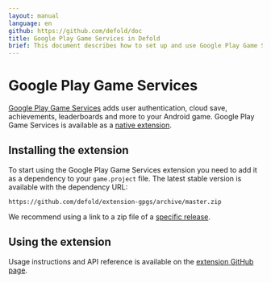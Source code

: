 ```yaml
---
layout: manual
language: en
github: https://github.com/defold/doc
title: Google Play Game Services in Defold
brief: This document describes how to set up and use Google Play Game Services
---
```


# Google Play Game Services

[Google Play Game Services](https://developers.google.com/games/services) adds user authentication, cloud save, achievements, leaderboards and more to your Android game. Google Play Game Services is available as a [native extension](/manuals/extensions/).

## Installing the extension

To start using the Google Play Game Services extension you need to add it as a dependency to your `game.project` file. The latest stable version is available with the dependency URL:
```
https://github.com/defold/extension-gpgs/archive/master.zip
```

We recommend using a link to a zip file of a [specific release](https://github.com/defold/extension-gpgs/releases).

## Using the extension

Usage instructions and API reference is available on the [extension GitHub page](https://defold.github.io/extension-gpgs/).
